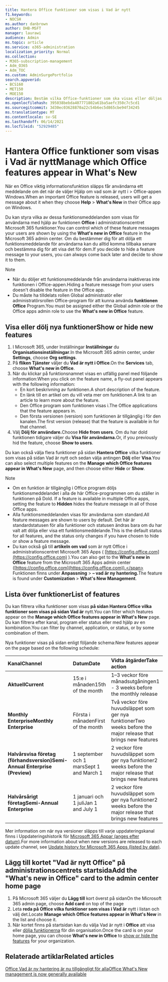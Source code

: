 ```yaml
---
title: Hantera Office funktioner som visas i Vad är nytt
f1.keywords:
- NOCSH
ms.author: danbrown
author: DHB-MSFT
manager: laurawi
audience: Admin
ms.topic: article
ms.service: o365-administration
localization_priority: Normal
ms.collection:
- M365-subscription-management
- Adm_O365
- Adm_TOC
ms.custom: AdminSurgePortfolio
search.appverid:
- BCS160
- MET150
- MOE150
description: Bestäm vilka Office-funktioner som ska visas eller döljas när en användare väljer Hjälp > Vad är nytt i användarens Office-appen på Windows med hjälp av funktionen Vad är nytt i Office i administrationscentret för Microsoft 365.
ms.openlocfilehash: 395038bebda407771802a61ba5aefc350c7c5cd1
ms.sourcegitcommit: 3d30ec03628870a22c54b6ec5d865cbe94f34245
ms.translationtype: MT
ms.contentlocale: sv-SE
ms.lasthandoff: 06/14/2021
ms.locfileid: "52929485"
---
```

# <a name="manage-which-office-features-appear-in-whats-new"></a><span data-ttu-id="c6618-103">Hantera Office funktioner som visas i Vad är nytt</span><span class="sxs-lookup"><span data-stu-id="c6618-103">Manage which Office‎ features appear in What's New</span></span>

<span data-ttu-id="c6618-104">När en Office viktig informationsfunktion släpps får användarna ett meddelande om det när de väljer Hjälp om vad som är nytt i  >   Office-appen Windows.</span><span class="sxs-lookup"><span data-stu-id="c6618-104">When an important ‎Office‎ feature is released, users will get a message about it when they choose **Help** > **What's New** in their ‎‎Office‎‎ app on ‎Windows‎.</span></span>

<span data-ttu-id="c6618-105">Du kan styra vilka av dessa funktionsmeddelanden som visas för användarna med hjälp av funktionen **Office** i administrationscentret Microsoft 365 funktioner.</span><span class="sxs-lookup"><span data-stu-id="c6618-105">You can control which of these feature messages your users are shown by using the **What's new in Office** feature in the Microsoft 365 admin center.</span></span> <span data-ttu-id="c6618-106">Om du bestämmer dig för att dölja ett funktionsmeddelande för användarna kan du alltid komma tillbaka senare och bestämma dig för att visa det för dem.</span><span class="sxs-lookup"><span data-stu-id="c6618-106">If you decide to hide a feature message to your users, you can always come back later and decide to show it to them.</span></span>

> [!NOTE]
> - <span data-ttu-id="c6618-107">När du döljer ett funktionsmeddelande från användarna inaktiveras inte funktionen i Office-appen.</span><span class="sxs-lookup"><span data-stu-id="c6618-107">Hiding a feature message from your users doesn't disable the feature in the Office app.</span></span>
> - <span data-ttu-id="c6618-108">Du måste ha tilldelats rollen Global administratör eller administratörsrollen Office-program för att kunna använda **funktionen Office** Program.</span><span class="sxs-lookup"><span data-stu-id="c6618-108">You must be assigned either the Global admin role or the Office apps admin role to use the **What's new in Office** feature.</span></span>

## <a name="show-or-hide-new-features"></a><span data-ttu-id="c6618-109">Visa eller dölj nya funktioner</span><span class="sxs-lookup"><span data-stu-id="c6618-109">Show or hide new features</span></span> 

1. <span data-ttu-id="c6618-110">I Microsoft 365, under Inställningar **Inställningar** du **Organisationsinställningar**.</span><span class="sxs-lookup"><span data-stu-id="c6618-110">In the Microsoft 365 admin center, under **Settings**, choose **Org settings**.</span></span>
2. <span data-ttu-id="c6618-111">På **fliken Tjänster** väljer du **Vad är nytt i Office**.</span><span class="sxs-lookup"><span data-stu-id="c6618-111">On the **Services** tab, choose **What's new in Office**.</span></span>
3. <span data-ttu-id="c6618-112">När du klickar på funktionsnamnet visas en utfällig panel med följande information:</span><span class="sxs-lookup"><span data-stu-id="c6618-112">When you click on the feature name, a fly-out panel appears with the following information:</span></span>
     - <span data-ttu-id="c6618-113">En kort beskrivning av funktionen.</span><span class="sxs-lookup"><span data-stu-id="c6618-113">A short description of the feature.</span></span>
     - <span data-ttu-id="c6618-114">En länk till en artikel om du vill veta mer om funktionen.</span><span class="sxs-lookup"><span data-stu-id="c6618-114">A link to an article to learn more about the feature.</span></span>
     - <span data-ttu-id="c6618-115">Den Office program som funktionen visas i.</span><span class="sxs-lookup"><span data-stu-id="c6618-115">The Office applications that the feature appears in.</span></span>
     - <span data-ttu-id="c6618-116">Den första versionen (version) som funktionen är tillgänglig i för den kanalen.</span><span class="sxs-lookup"><span data-stu-id="c6618-116">The first version (release) that the feature is available in for that channel.</span></span>
4. <span data-ttu-id="c6618-117">Välj **Dölj för användare.**</span><span class="sxs-lookup"><span data-stu-id="c6618-117">Choose **Hide from users**.</span></span> <span data-ttu-id="c6618-118">Om du har dold funktionen tidigare väljer du **Visa för användarna.**</span><span class="sxs-lookup"><span data-stu-id="c6618-118">Or, if you previously hid the feature, choose **Show to users**.</span></span>

<span data-ttu-id="c6618-119">Du kan också välja flera funktioner på sidan **Hantera Office** vilka funktioner som visas på sidan Vad är nytt och sedan välja antingen **Dölj** eller **Visa**.</span><span class="sxs-lookup"><span data-stu-id="c6618-119">You can also select multiple features on the **Manage which ‎Office‎ features appear in What's New** page, and then choose either **Hide** or **Show**.</span></span>

> [!NOTE]
> - <span data-ttu-id="c6618-120">Om en funktion är tillgänglig i Office program döljs funktionsmeddelandet i alla de här Office-programmen om du ställer in funktionen på Dold. </span><span class="sxs-lookup"><span data-stu-id="c6618-120">If a feature is available in multiple Office apps, setting the feature to **Hidden** hides the feature message in all of those Office apps.</span></span>
> - <span data-ttu-id="c6618-121">Alla funktionsmeddelanden visas för användarna som standard.</span><span class="sxs-lookup"><span data-stu-id="c6618-121">All feature messages are shown to users by default.</span></span> <span data-ttu-id="c6618-122">Det här är standardstatusen för alla funktioner och statusen ändras bara om du har valt att dölja eller visa ett funktionsmeddelande.</span><span class="sxs-lookup"><span data-stu-id="c6618-122">This is the default status for all features, and the status only changes if you have chosen to hide or show a feature message.</span></span>
> - <span data-ttu-id="c6618-123">Du kan också gå till **artikeln om vad** som är nytt Office i administrationscentret Microsoft 365 Apps ( [https://config.office.com](https://config.office.com) ).</span><span class="sxs-lookup"><span data-stu-id="c6618-123">You can also get to the **What's new in Office** feature from the Microsoft 365 Apps admin center ([https://config.office.com](https://config.office.com)).</span></span> <span data-ttu-id="c6618-124">Funktionen finns under **Anpassning**  >  **– vad är ny hantering.**</span><span class="sxs-lookup"><span data-stu-id="c6618-124">The feature is found under **Customization** > **What's New Management**.</span></span>

## <a name="list-of-features"></a><span data-ttu-id="c6618-125">Lista över funktioner</span><span class="sxs-lookup"><span data-stu-id="c6618-125">List of features</span></span>

<span data-ttu-id="c6618-126">Du kan filtrera vilka funktioner som visas **på sidan Hantera Office vilka funktioner som visas på sidan Vad är** nytt.</span><span class="sxs-lookup"><span data-stu-id="c6618-126">You can filter which features appear on the **Manage which ‎Office‎ features appear in What's New** page.</span></span> <span data-ttu-id="c6618-127">Du kan filtrera efter kanal, program eller status eller med hjälp av en kombination.</span><span class="sxs-lookup"><span data-stu-id="c6618-127">You can filter by channel, application, or status, or by some combination of them.</span></span>

<span data-ttu-id="c6618-128">Nya funktioner visas på sidan enligt följande schema:</span><span class="sxs-lookup"><span data-stu-id="c6618-128">New features appear on the page based on the following schedule:</span></span>

|<span data-ttu-id="c6618-129">Kanal</span><span class="sxs-lookup"><span data-stu-id="c6618-129">Channel</span></span>|<span data-ttu-id="c6618-130">Datum</span><span class="sxs-lookup"><span data-stu-id="c6618-130">Date</span></span>|<span data-ttu-id="c6618-131">Vidta åtgärder</span><span class="sxs-lookup"><span data-stu-id="c6618-131">Take action</span></span>|
|:-----|:-----|:-----|
|<span data-ttu-id="c6618-132">**Aktuell**</span><span class="sxs-lookup"><span data-stu-id="c6618-132">**Current**</span></span> <br/> |<span data-ttu-id="c6618-133">15:e i månaden</span><span class="sxs-lookup"><span data-stu-id="c6618-133">15th of the month</span></span>  <br/> |<span data-ttu-id="c6618-134">1–3 veckor före månadsutgåningen</span><span class="sxs-lookup"><span data-stu-id="c6618-134">1 - 3 weeks before the monthly release</span></span> <br/> |
|<span data-ttu-id="c6618-135">**Monthly Enterprise**</span><span class="sxs-lookup"><span data-stu-id="c6618-135">**Monthly Enterprise**</span></span> <br/> |<span data-ttu-id="c6618-136">Första i månaden</span><span class="sxs-lookup"><span data-stu-id="c6618-136">First of the month</span></span>  <br/> |<span data-ttu-id="c6618-137">Två veckor före huvudsläppet som ger nya funktioner</span><span class="sxs-lookup"><span data-stu-id="c6618-137">Two weeks before the major release that brings new features</span></span> |
|<span data-ttu-id="c6618-138">**Halvårsvisa företag (förhandsversion)**</span><span class="sxs-lookup"><span data-stu-id="c6618-138">**Semi-Annual Enterprise (Preview)**</span></span> <br/> |<span data-ttu-id="c6618-139">1 september och 1 mars</span><span class="sxs-lookup"><span data-stu-id="c6618-139">Sept 1 and March 1</span></span> <br/> | <span data-ttu-id="c6618-140">2 veckor före huvudsläppet som ger nya funktioner</span><span class="sxs-lookup"><span data-stu-id="c6618-140">2 weeks before the major release that brings new features</span></span>|
|<span data-ttu-id="c6618-141">**Halvårsårigt företag**</span><span class="sxs-lookup"><span data-stu-id="c6618-141">**Semi-Annual Enterprise**</span></span> <br/> |<span data-ttu-id="c6618-142">1 januari och 1 juli</span><span class="sxs-lookup"><span data-stu-id="c6618-142">Jan 1 and July 1</span></span> <br/> | <span data-ttu-id="c6618-143">2 veckor före huvudsläppet som ger nya funktioner</span><span class="sxs-lookup"><span data-stu-id="c6618-143">2 weeks before the major release that brings new features</span></span><br/> |

<span data-ttu-id="c6618-144">Mer information om när nya versioner släpps till varje uppdateringskanal finns i Uppdateringshistorik för [Microsoft 365 Appar (anges efter datum)](/officeupdates/update-history-microsoft365-apps-by-date).</span><span class="sxs-lookup"><span data-stu-id="c6618-144">For more information about when new versions are released to each update channel, see [Update history for Microsoft 365 Apps (listed by date)](/officeupdates/update-history-microsoft365-apps-by-date).</span></span>

## <a name="add-the-whats-new-in-office-card-to-the-admin-center-home-page"></a><span data-ttu-id="c6618-145">Lägg till kortet "Vad är nytt Office" på administrationscentrets startsida</span><span class="sxs-lookup"><span data-stu-id="c6618-145">Add the "What's new in Office" card to the admin center home page</span></span>

1. <span data-ttu-id="c6618-146">På Microsoft 365 väljer du **Lägg till** kort överst på sidan</span><span class="sxs-lookup"><span data-stu-id="c6618-146">On the Microsoft 365 admin page, choose **Add card** on top of the page</span></span>
2. <span data-ttu-id="c6618-147">Leta **reda på Office vilka funktioner som visas i Vad är** nytt i listan och välj det.</span><span class="sxs-lookup"><span data-stu-id="c6618-147">Locate **Manage which Office features appear in What's New** in the list and choose it.</span></span>
3. <span data-ttu-id="c6618-148">När kortet finns på startsidan kan du välja Vad är nytt i **Office** att visa eller [dölja funktionerna](#show-or-hide-new-features) för din organisation.</span><span class="sxs-lookup"><span data-stu-id="c6618-148">Once the card is on your home page, you can choose **What's new in Office** to [show or hide the features](#show-or-hide-new-features) for your organization.</span></span>


## <a name="related-articles"></a><span data-ttu-id="c6618-149">Relaterade artiklar</span><span class="sxs-lookup"><span data-stu-id="c6618-149">Related articles</span></span>

[<span data-ttu-id="c6618-150">Office Vad är ny hantering är nu tillgängligt för alla</span><span class="sxs-lookup"><span data-stu-id="c6618-150">Office What's New management is now generally available</span></span>](https://techcommunity.microsoft.com/t5/microsoft-365-blog/office-what-s-new-management-is-now-generally-available/ba-p/1179954)
